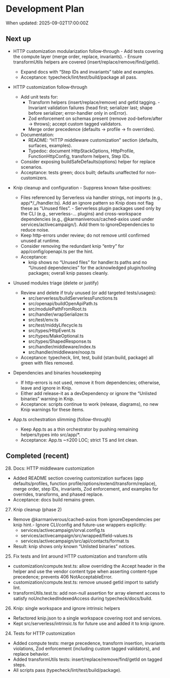 # Development Plan

When updated: 2025-09-02T17:00:00Z

## Next up
- HTTP customization modularization follow‑through - Add tests covering the compute layer (merge order, replace, invariants). - Ensure transformUtils helpers are covered (insert/replace/remove/find/getId).
  - Expand docs with “Step IDs and invariants” table and examples.
  - Acceptance: typecheck/lint/test/build/package all pass.

- HTTP customization follow‑through
  - Add unit tests for:
    - Transform helpers (insert/replace/remove) and getId tagging. - Invariant validation failures (head first; serializer last; shape before serializer; error-handler only in onError).
    - Zod enforcement on schemas present (remove zod-before/after → throws); accept custom tagged validators.
    - Merge order precedence (defaults → profile → fn overrides).
  - Documentation:
    - README: “HTTP middleware customization” section (defaults, surfaces, examples).
    - Typedoc: document HttpStackOptions, HttpProfile, FunctionHttpConfig, transform helpers, Step IDs.
  - Consider exposing buildSafeDefaults(options) helper for replace scenarios.
  - Acceptance: tests green; docs built; defaults unaffected for non-customizers.

- Knip cleanup and configuration - Suppress known false-positives:
  - Files referenced by Serverless via handler strings, not imports (e.g., app/\*/\_/handler.ts).
    Add an ignore pattern so Knip does not flag these as “Unused files”. - Serverless plugin packages used only by the CLI (e.g., serverless-… plugins) and
    cross-workspace dependencies (e.g., @karmaniverous/cached-axios used under services/activecampaign/).
    Add them to ignoreDependencies to reduce noise.
  - Keep http-errors under review; do not remove until confirmed unused at runtime.
  - Consider removing the redundant knip “entry” for app/config/openapi.ts per the hint.
  - Acceptance:
    - knip shows no “Unused files” for handler.ts paths and no “Unused dependencies” for the
      acknowledged plugin/tooling packages; overall knip passes cleanly.

- Unused modules triage (delete or justify)
  - Review and delete if truly unused (or add targeted tests/usages):
    - src/serverless/buildServerlessFunctions.ts
    - src/openapi/buildOpenApiPath.ts
    - src/modulePathFromRoot.ts
    - src/handler/wrapSerializer.ts
    - src/test/env.ts
    - src/test/middyLifecycle.ts
    - src/types/HttpEvent.ts
    - src/types/MakeOptional.ts
    - src/types/ShapedResponse.ts
    - src/handler/middleware/index.ts
    - src/handler/middleware/noop.ts
  - Acceptance: typecheck, lint, test, build (stan:build, package) all green with files removed.

- Dependencies and binaries housekeeping
  - If http-errors is not used, remove it from dependencies; otherwise, leave and ignore in Knip.
  - Either add release-it as a devDependency or ignore the “Unlisted binaries” warning in Knip.
  - Acceptance: scripts continue to work (release, diagrams), no new Knip warnings for these items.

- App.ts orchestration slimming (follow-through)
  - Keep App.ts as a thin orchestrator by pushing remaining helpers/types into src/app/\*.
  - Acceptance: App.ts ~≤200 LOC; strict TS and lint clean.

## Completed (recent)

28. Docs: HTTP middleware customization

- Added README section covering customization surfaces (app defaults/profiles,
  function profile/options/extend/transform/replace), merge order, step IDs,
  invariants, Zod enforcement, and examples for overrides, transforms, and
  phased replace.
- Acceptance: docs build remains green.

27. Knip cleanup (phase 2)

- Remove @karmaniverous/cached-axios from ignoreDependencies per knip hint.- Ignore CLI/config and future-use wrappers explicitly:
  - services/activecampaign/orval.config.ts
  - services/activecampaign/src/wrapped/field-values.ts
  - services/activecampaign/src/api/contacts/format.ts
- Result: knip shows only known “Unlisted binaries” notices.

25. Fix tests and lint around HTTP customization and transform utils

- customization/compute.test.ts: allow overriding the Accept header in the
  helper and use the vendor content type when asserting content-type
  precedence; prevents 406 NotAcceptableError.
- customization/compute.test.ts: remove unused getId import to satisfy lint.
- transformUtils.test.ts: add non-null assertion for array element access to
  satisfy noUncheckedIndexedAccess during typecheck/docs/build.

26. Knip: single workspace and ignore intrinsic helpers

- Refactored knip.json to a single workspace covering root and services.
- Kept src/serverless/intrinsic.ts for future use and added it to knip ignore.

24. Tests for HTTP customization

- Added compute tests: merge precedence, transform insertion, invariants violations,  Zod enforcement (including custom tagged validators), and replace behavior.
- Added transformUtils tests: insert/replace/remove/find/getId on tagged steps.
- All scripts pass (typecheck/lint/test/build/package).
